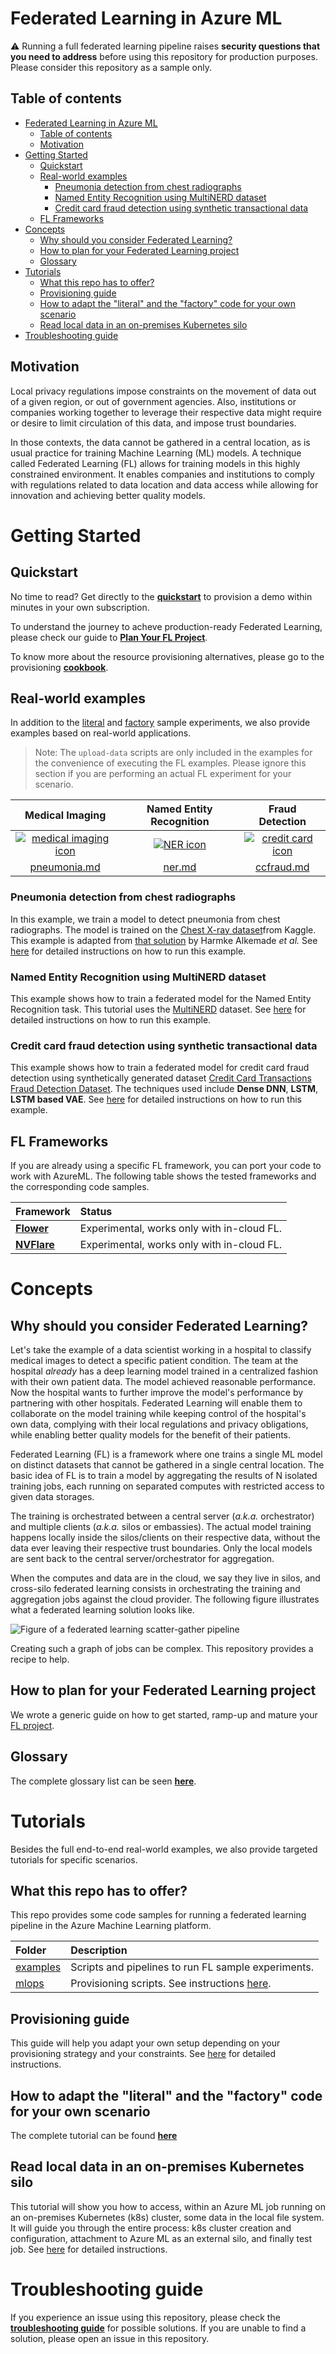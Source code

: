 # Federated Learning in Azure ML

:warning: Running a full federated learning pipeline raises **security questions that you need to address** before using this repository for production purposes. Please consider this repository as a sample only.

## Table of contents

- [Federated Learning in Azure ML](#federated-learning-in-azure-ml)
  - [Table of contents](#table-of-contents)
  - [Motivation](#motivation)
- [Getting Started](#getting-started)
  - [Quickstart](#quickstart)
  - [Real-world examples](#real-world-examples)
    - [Pneumonia detection from chest radiographs](#pneumonia-detection-from-chest-radiographs)
    - [Named Entity Recognition using MultiNERD dataset](#named-entity-recognition-using-multinerd-dataset)
    - [Credit card fraud detection using synthetic transactional data](#credit-card-fraud-detection-using-synthetic-transactional-data)
  - [FL Frameworks](#fl-frameworks)
- [Concepts](#concepts)
  - [Why should you consider Federated Learning?](#why-should-you-consider-federated-learning)
  - [How to plan for your Federated Learning project](#how-to-plan-for-your-federated-learning-project)
  - [Glossary](#glossary)
- [Tutorials](#tutorials)
  - [What this repo has to offer?](#what-this-repo-has-to-offer)
  - [Provisioning guide](#provisioning-guide)
  - [How to adapt the "literal" and the "factory" code for your own scenario](#how-to-adapt-the-literal-and-the-factory-code-for-your-own-scenario)
  - [Read local data in an on-premises Kubernetes silo](#read-local-data-in-an-on-premises-kubernetes-silo)
- [Troubleshooting guide](#troubleshooting-guide)

## Motivation

Local privacy regulations impose constraints on the movement of data out of a given region, or out of government agencies. Also, institutions or companies working together to leverage their respective data might require or desire to limit circulation of this data, and impose trust boundaries.

In those contexts, the data cannot be gathered in a central location, as is usual practice for training Machine Learning (ML) models. A technique called Federated Learning (FL) allows for training models in this highly constrained environment. It enables companies and institutions to comply with regulations related to data location and data access while allowing for innovation and achieving better quality models.

# Getting Started

## Quickstart

No time to read? Get directly to the [**quickstart**](./quickstart.md) to provision a demo within minutes in your own subscription.

To understand the journey to acheve production-ready Federated Learning, please check our guide to [**Plan Your FL Project**](./concepts/plan-your-fl-project.md).

To know more about the resource provisioning alternatives, please go to the provisioning [**cookbook**](./provisioning/README.md).

## Real-world examples

In addition to the [literal](../examples/pipelines/fl_cross_silo_literal/) and [factory](../examples/pipelines/fl_cross_silo_factory/) sample experiments, we also provide examples based on real-world applications.

> Note: The `upload-data` scripts are only included in the examples for the convenience of executing the FL examples. Please ignore this section if you are performing an actual FL experiment for your scenario.

| Medical Imaging | Named Entity Recognition | Fraud Detection |
| :-: | :-: | :-: |
| [![medical imaging icon](./pics/industry-medical-imaging.png)](./real-world-examples/pneumonia.md) | [![NER icon](./pics/industry-ner.png)](./real-world-examples/ner.md) | [![credit card icon](./pics/industry-fraud-detection.png)](./real-world-examples/ccfraud.md) |
| [pneumonia.md](./real-world-examples/pneumonia.md) | [ner.md](./real-world-examples/ner.md) | [ccfraud.md](./real-world-examples/ccfraud.md) |

### Pneumonia detection from chest radiographs

In this example, we train a model to detect pneumonia from chest radiographs. The model is trained on the [Chest X-ray dataset](https://www.kaggle.com/datasets/paultimothymooney/chest-xray-pneumonia)from Kaggle. This example is adapted from [that solution](https://github.com/Azure/medical-imaging/tree/main/federated-learning) by Harmke Alkemade _et al._ See [here](./real-world-examples/pneumonia.md) for detailed instructions on how to run this example.

### Named Entity Recognition using MultiNERD dataset

This example shows how to train a federated model for the Named Entity Recognition task. This tutorial uses the [MultiNERD](https://github.com/Babelscape/multinerd/blob/master/README.md) dataset. See [here](./real-world-examples/ner.md) for detailed instructions on how to run this example.

### Credit card fraud detection using synthetic transactional data

This example shows how to train a federated model for credit card fraud detection using synthetically generated dataset [Credit Card Transactions Fraud Detection Dataset](https://www.kaggle.com/datasets/kartik2112/fraud-detection). The techniques used include **Dense DNN**, **LSTM**, **LSTM based VAE**. See [here](./real-world-examples/ccfraud.md) for detailed instructions on how to run this example.

## FL Frameworks

If you are already using a specific FL framework, you can port your code to work with AzureML. The following table shows the tested frameworks and the corresponding code samples.

| Framework | Status |
| :-- | :-- |
| [**Flower**](./frameworks/flower.md) | Experimental, works only with in-cloud FL. |
| [**NVFlare**](./frameworks/nvflare.md) | Experimental, works only with in-cloud FL. |

# Concepts

## Why should you consider Federated Learning?

Let's take the example of a data scientist working in a hospital to classify medical images to detect a specific patient condition. The team at the hospital _already_ has a deep learning model trained in a centralized fashion with their own patient data. The model achieved reasonable performance. Now the hospital wants to further improve the model's performance by partnering with other hospitals. Federated Learning will enable them to collaborate on the model training while keeping control of the hospital's own data, complying with their local regulations and privacy obligations, while enabling better quality models for the benefit of their patients.

Federated Learning (FL) is a framework where one trains a single ML model on distinct datasets that cannot be gathered in a single central location. The basic idea of FL is to train a model by aggregating the results of N isolated training jobs, each running on separated computes with restricted access to given data storages.

The training is orchestrated between a central server (_a.k.a._ orchestrator) and multiple clients (_a.k.a._ silos or embassies). The actual model training happens locally inside the silos/clients on their respective data, without the data ever leaving their respective trust boundaries. Only the local models are sent back to the central server/orchestrator for aggregation.

When the computes and data are in the cloud, we say they live in silos, and cross-silo federated learning consists in orchestrating the training and aggregation jobs against the cloud provider. The following figure illustrates what a federated learning solution looks like.

![Figure of a federated learning scatter-gather pipeline](./pics/fl_fig.png)

Creating such a graph of jobs can be complex. This repository provides a recipe to help.

## How to plan for your Federated Learning project

We wrote a generic guide on how to get started, ramp-up and mature your [FL project](./concepts/plan-your-fl-project.md).

## Glossary

The complete glossary list can be seen [**here**](./concepts/glossary.md).

# Tutorials

Besides the full end-to-end real-world examples, we also provide targeted tutorials for specific scenarios.

## What this repo has to offer?

This repo provides some code samples for running a federated learning pipeline in the Azure Machine Learning platform.

| Folder | Description |
| :--- | :--- |
| [examples](../examples) | Scripts and pipelines to run FL sample experiments. |
| [mlops](../mlops) | Provisioning scripts. See instructions [here](./provisioning/README.md). |

## Provisioning guide

This guide will help you adapt your own setup depending on your provisioning strategy and your constraints. See [here](./provisioning/README.md) for detailed instructions.

## How to adapt the "literal" and the "factory" code for your own scenario

The complete tutorial can be found [**here**](./tutorials/literal-factory-tutorial.md)

## Read local data in an on-premises Kubernetes silo

This tutorial will show you how to access, within an Azure ML job running on an on-premises Kubernetes (k8s) cluster, some data in the local file system. It will guide you through the entire process: k8s cluster creation and configuration, attachment to Azure ML as an external silo, and finally test job. See [here](./tutorials/read-local-data-in-k8s-silo.md) for detailed instructions.

# Troubleshooting guide

If you experience an issue using this repository, please check the [**troubleshooting guide**](./troubleshoot.md) for possible solutions. If you are unable to find a solution, please open an issue in this repository.
